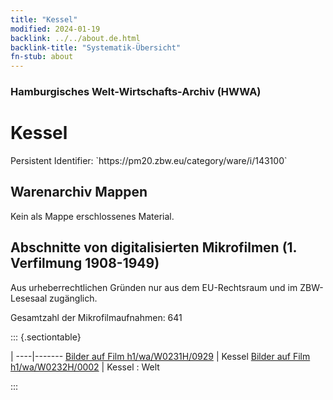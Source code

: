 ```yaml
---
title: "Kessel"
modified: 2024-01-19
backlink: ../../about.de.html
backlink-title: "Systematik-Übersicht"
fn-stub: about
---
```


### Hamburgisches Welt-Wirtschafts-Archiv (HWWA)

# Kessel

<div class="hint">Persistent Identifier: `https://pm20.zbw.eu/category/ware/i/143100`</div>







## Warenarchiv Mappen





Kein als Mappe erschlossenes Material.



<a id="filmsections" />

## Abschnitte von digitalisierten Mikrofilmen (1. Verfilmung 1908-1949)

<p>Aus urheberrechtlichen Gründen nur aus dem EU-Rechtsraum und im ZBW-Lesesaal zugänglich.</p>


<p>Gesamtzahl der Mikrofilmaufnahmen: 641</p>





::: {.sectiontable}

 | 
----|-------
<a class="btn" href="https://pm20.zbw.eu/film/h1/wa/W0231H/0929" rel="nofollow">Bilder auf Film h1/wa/W0231H/0929</a> | Kessel
<a class="btn" href="https://pm20.zbw.eu/film/h1/wa/W0232H/0002" rel="nofollow">Bilder auf Film h1/wa/W0232H/0002</a> | Kessel : Welt


:::
















